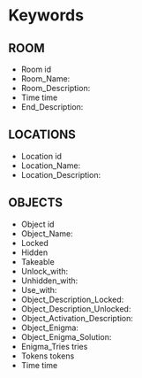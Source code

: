 # Keywords

## ROOM

- Room id
- Room_Name:
- Room_Description:
- Time time
- End_Description:

## LOCATIONS

- Location id
- Location_Name:
- Location_Description:

## OBJECTS

- Object id
- Object_Name:
- Locked
- Hidden
- Takeable
- Unlock_with:
- Unhidden_with:
- Use_with:
- Object_Description_Locked:
- Object_Description_Unlocked:
- Object_Activation_Description:
- Object_Enigma:
- Object_Enigma_Solution:
- Enigma_Tries tries
- Tokens tokens
- Time time
